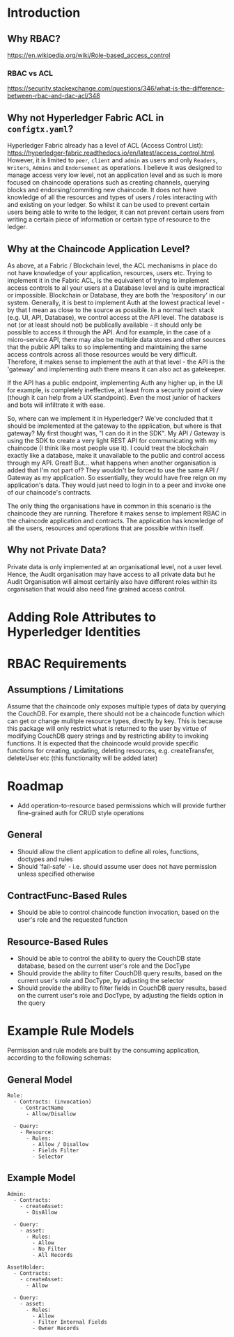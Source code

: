# Introduction

## Why RBAC?

https://en.wikipedia.org/wiki/Role-based_access_control

### RBAC vs ACL

https://security.stackexchange.com/questions/346/what-is-the-difference-between-rbac-and-dac-acl/348

## Why not Hyperledger Fabric ACL in `configtx.yaml`?

Hyperledger Fabric already has a level of ACL (Access Control List): https://hyperledger-fabric.readthedocs.io/en/latest/access_control.html. However, it is limited to `peer`, `client` and `admin` as users and only `Readers`, `Writers`, `Admins` and `Endorsement` as operations. I believe it was designed to manage access very low level, not an application level and as such is more focused on chaincode operations such as creating channels, querying blocks and endorsing/commiting new chaincode. It does not have knowledge of all the resources and types of users / roles interacting with and existing on your ledger. So whilst it can be used to prevent certain users being able to write to the ledger, it can not prevent certain users from writing a certain piece of information or certain type of resource to the ledger.

## Why at the Chaincode Application Level?

As above, at a Fabric / Blockchain level, the ACL mechanisms in place do not have knowledge of your application, resources, users etc. Trying to implement it in the Fabric ACL, is the equivalent of trying to implement access controls to all your users at a Database level and is quite impractical or impossible. Blockchain or Database, they are both the 'respository' in our system. Generally, it is best to implement Auth at the lowest practical level - by that I mean as close to the source as possible. In a normal tech stack (e.g. UI, API, Database), we control access at the API level. The database is not (or at least should not) be publically available - it should only be possible to access it through the API. And for example, in the case of a micro-service API, there may also be multiple data stores and other sources that the public API talks to so implementing and maintaining the same access controls across all those resources would be very difficult. Therefore, it makes sense to implement the auth at that level - the API is the 'gateway' and implementing auth there means it can also act as gatekeeper.

If the API has a public endpoint, implementing Auth any higher up, in the UI for example, is completely ineffective, at least from a security point of view (though it can help from a UX standpoint). Even the most junior of hackers and bots will infiltrate it with ease.

So, where can we implement it in Hyperledger? We've concluded that it should be implemented at the gateway to the application, but where is that gateway? My first thought was, "I can do it in the SDK". My API / Gateway is using the SDK to create a very light REST API for communicating with my chaincode (I think like most people use it). I could treat the blockchain exactly like a database, make it unavailable to the public and control access through my API. Great! But... what happens when another organisation is added that I'm not part of? They wouldn't be forced to use the same API / Gateway as my application. So essentially, they would have free reign on my application's data. They would just need to login in to a peer and invoke one of our chaincode's contracts.

The only thing the organisations have in common in this scenario is the chaincode they are running. Therefore it makes sense to implement RBAC in the chaincode application and contracts. The application has knowledge of all the users, resources and operations that are possible within itself.

## Why not Private Data?

Private data is only implemented at an organisational level, not a user level. Hence, the Audit organisation may have access to all private data but he Audit Organisation will almost certainly also have different roles within its organisation that would also need fine grained access control.

# Adding Role Attributes to Hyperledger Identities

# RBAC Requirements

## Assumptions / Limitations

Assume that the chaincode only exposes multiple types of data by querying the CouchDB. For example, there should not be a chaincode function which can get or change mulitple resource types, directly by key. This is because this package will only restrict what is returned to the user by virtue of modifying CouchDB query strings and by restricting ability to invoking functions. It is expected that the chaincode would provide specific functions for creating, updating, deleting resources, e.g. createTransfer, deleteUser etc (this functionality will be added later)

# Roadmap

- Add operation-to-resource based permissions which will provide further fine-grained auth for CRUD style operations

## General

- Should allow the client application to define all roles, functions, doctypes and rules
- Should 'fail-safe' - i.e. should assume user does not have permission unless specified otherwise

## ContractFunc-Based Rules

- Should be able to control chaincode function invocation, based on the user's role and the requested function

## Resource-Based Rules

- Should be able to control the ability to query the CouchDB state database, based on the current user's role and the DocType
- Should provide the ability to filter CouchDB query results, based on the current user's role and DocType, by adjusting the selector
- Should provide the ability to filter fields in CouchDB query results, based on the current user's role and DocType, by adjusting the fields option in the query

# Example Rule Models

Permission and rule models are built by the consuming application, according to the following schemas:

## General Model

```
Role:
  - Contracts: (invocation)
    - ContractName
      - Allow/Disallow

  - Query:
    - Resource:
      - Rules:
        - Allow / Disallow
        - Fields Filter
        - Selector
```

## Example Model

```
Admin:
  - Contracts:
    - createAsset:
      - DisAllow

  - Query:
    - asset:
      - Rules:
        - Allow
        - No Filter
        - All Records

AssetHolder:
  - Contracts:
    - createAsset:
      - Allow

  - Query:
    - asset:
      - Rules:
        - Allow
        - Filter Internal Fields
        - Owner Records
```
